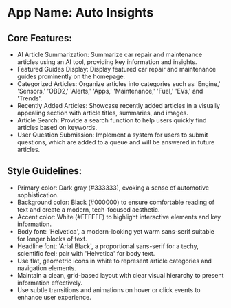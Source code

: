 # **App Name**: Auto Insights

## Core Features:

- AI Article Summarization: Summarize car repair and maintenance articles using an AI tool, providing key information and insights.
- Featured Guides Display: Display featured car repair and maintenance guides prominently on the homepage.
- Categorized Articles: Organize articles into categories such as 'Engine,' 'Sensors,' 'OBD2,' 'Alerts,' 'Apps,' 'Maintenance,' 'Fuel,' 'EVs,' and 'Trends'.
- Recently Added Articles: Showcase recently added articles in a visually appealing section with article titles, summaries, and images.
- Article Search: Provide a search function to help users quickly find articles based on keywords.
- User Question Submission: Implement a system for users to submit questions, which are added to a queue and will be answered in future articles.

## Style Guidelines:

- Primary color: Dark gray (#333333), evoking a sense of automotive sophistication.
- Background color: Black (#000000) to ensure comfortable reading of text and create a modern, tech-focused aesthetic.
- Accent color: White (#FFFFFF) to highlight interactive elements and key information.
- Body font: 'Helvetica', a modern-looking yet warm sans-serif suitable for longer blocks of text.
- Headline font: 'Arial Black', a proportional sans-serif for a techy, scientific feel; pair with 'Helvetica' for body text.
- Use flat, geometric icons in white to represent article categories and navigation elements.
- Maintain a clean, grid-based layout with clear visual hierarchy to present information effectively.
- Use subtle transitions and animations on hover or click events to enhance user experience.